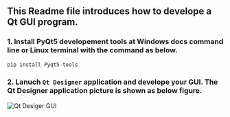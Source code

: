 ## This Readme file introduces how to develope a Qt GUI program.

### 1. Install PyQt5 developement tools at Windows docs command line or Linux terminal with the command as below.
```python
pip install Pyqt5-tools
```
### 2. Lanuch `Qt Designer` application and develope your GUI. The **Qt Designer** application picture is shown as below figure.
![Qt Desiger GUI]()
